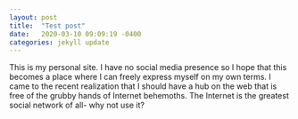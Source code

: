 ```yaml
---
layout: post
title:  "Test post"
date:   2020-03-10 09:09:19 -0400
categories: jekyll update
---
```


This is my personal site. I have no social media presence so I hope that this becomes a place where I can freely express myself on my own terms. I came to the recent realization that I should have a hub on the web that is free of the grubby hands of Internet behemoths. The Internet is the greatest social network of all- why not use it?